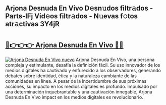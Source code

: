 ## Arjona Desnuda En Vivo D𝚎sn𝚞dos filtr𝚊dos - Parts-lFj Vid𝚎os filtr𝚊dos - N𝚞evas f𝚘tos atr𝚊ctivas 3Y4jR

# <h2><a href="http://mb4tdo.tromn.icu/?c=Arjona+Desnuda+En+Vivo">🔗👉👉👉 Arjona Desnuda En Vivo 🔗🔗</a></h2>

[![Arjona Desnuda En Vivo nuevo](https://i.imgur.com/pEAQMta.gif)](http://mb4tdo.tromn.icu/?c=Arjona+Desnuda+En+Vivo)
Arjona Desnuda En Vivo, una persona compleja y estimulante, desafía la definición fácil. Su uso innovador de los medios digitales ha cautivado y enfurecido a los observadores, generando debates sobre identidad, ética y la naturaleza cambiante de las comunidades en línea. A pesar de la incertidumbre de sus próximas acciones, su impacto en los medios digitales es profundo. Impulsado por una determinación inquebrantable y una cautivación innegable, Arjona Desnuda En Vivo impact en los medios digitales es revolucionario.
